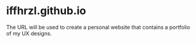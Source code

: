 # iffhrzl.github.io
The URL will be used to create a personal website that contains a portfolio of my UX designs.

